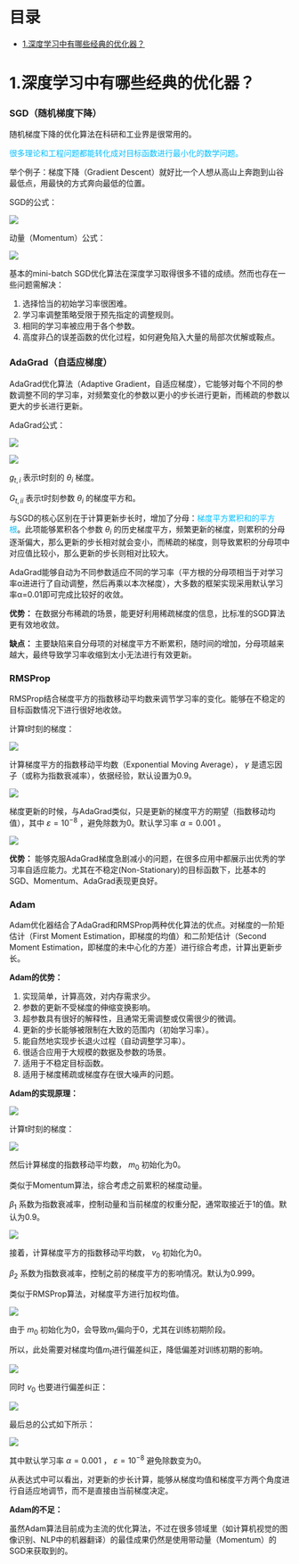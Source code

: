 # 目录

- [1.深度学习中有哪些经典的优化器？](#user-content-1深度学习中有哪些经典的优化器？)

<h1 id="1深度学习中有哪些经典的优化器？">1.深度学习中有哪些经典的优化器？</h1>

### SGD（随机梯度下降）

随机梯度下降的优化算法在科研和工业界是很常用的。

<font color=DeepSkyBlue>很多理论和工程问题都能转化成对目标函数进行最小化的数学问题。</font>

举个例子：梯度下降（Gradient Descent）就好比一个人想从高山上奔跑到山谷最低点，用最快的方式奔向最低的位置。

SGD的公式：

![](https://img-blog.csdnimg.cn/20200802220806705.png#pic_center)

动量（Momentum）公式：

![](https://img-blog.csdnimg.cn/20200802220955480.png#pic_center)

基本的mini-batch SGD优化算法在深度学习取得很多不错的成绩。然而也存在一些问题需解决：

1. 选择恰当的初始学习率很困难。
2. 学习率调整策略受限于预先指定的调整规则。
3. 相同的学习率被应用于各个参数。
4. 高度非凸的误差函数的优化过程，如何避免陷入大量的局部次优解或鞍点。

### AdaGrad（自适应梯度）

AdaGrad优化算法（Adaptive Gradient，自适应梯度），它能够对每个不同的参数调整不同的学习率，对频繁变化的参数以更小的步长进行更新，而稀疏的参数以更大的步长进行更新。

AdaGrad公式：

![](https://img-blog.csdnimg.cn/20200802222758468.png#pic_center)

![](https://img-blog.csdnimg.cn/20200802222812287.png#pic_center)


$g_{t,i}$ 表示t时刻的 $\theta_{i}$ 梯度。

$G_{t,ii}$ 表示t时刻参数 $\theta_{i}$ 的梯度平方和。

与SGD的核心区别在于计算更新步长时，增加了分母：<font color=DeepSkyBlue>梯度平方累积和的平方根</font>。此项能够累积各个参数 $\theta_{i}$ 的历史梯度平方，频繁更新的梯度，则累积的分母逐渐偏大，那么更新的步长相对就会变小，而稀疏的梯度，则导致累积的分母项中对应值比较小，那么更新的步长则相对比较大。

AdaGrad能够自动为不同参数适应不同的学习率（平方根的分母项相当于对学习率α进进行了自动调整，然后再乘以本次梯度），大多数的框架实现采用默认学习率α=0.01即可完成比较好的收敛。

**优势：** 在数据分布稀疏的场景，能更好利用稀疏梯度的信息，比标准的SGD算法更有效地收敛。

**缺点：** 主要缺陷来自分母项的对梯度平方不断累积，随时间的增加，分母项越来越大，最终导致学习率收缩到太小无法进行有效更新。

### RMSProp
RMSProp结合梯度平方的指数移动平均数来调节学习率的变化。能够在不稳定的目标函数情况下进行很好地收敛。

计算t时刻的梯度：

![](https://img-blog.csdnimg.cn/20200802224130311.png#pic_center)

计算梯度平方的指数移动平均数（Exponential Moving Average）， $\gamma$ 是遗忘因子（或称为指数衰减率），依据经验，默认设置为0.9。

![](https://img-blog.csdnimg.cn/20200802224414890.png#pic_center)

梯度更新的时候，与AdaGrad类似，只是更新的梯度平方的期望（指数移动均值），其中 $\varepsilon = 10^{-8}$ ，避免除数为0。默认学习率 $\alpha = 0.001$ 。

![](https://img-blog.csdnimg.cn/20200802224711856.png#pic_center)

**优势：** 能够克服AdaGrad梯度急剧减小的问题，在很多应用中都展示出优秀的学习率自适应能力。尤其在不稳定(Non-Stationary)的目标函数下，比基本的SGD、Momentum、AdaGrad表现更良好。

### Adam

Adam优化器结合了AdaGrad和RMSProp两种优化算法的优点。对梯度的一阶矩估计（First Moment Estimation，即梯度的均值）和二阶矩估计（Second Moment Estimation，即梯度的未中心化的方差）进行综合考虑，计算出更新步长。

**Adam的优势：**

1. 实现简单，计算高效，对内存需求少。
2. 参数的更新不受梯度的伸缩变换影响。
3. 超参数具有很好的解释性，且通常无需调整或仅需很少的微调。
4. 更新的步长能够被限制在大致的范围内（初始学习率）。
5. 能自然地实现步长退火过程（自动调整学习率）。
6. 很适合应用于大规模的数据及参数的场景。
7. 适用于不稳定目标函数。
8. 适用于梯度稀疏或梯度存在很大噪声的问题。

**Adam的实现原理：**

![](https://img-blog.csdnimg.cn/20200802230838428.png)

计算t时刻的梯度：

![](https://img-blog.csdnimg.cn/20200802230926200.png#pic_center)

然后计算梯度的指数移动平均数， $m_{0}$ 初始化为0。

类似于Momentum算法，综合考虑之前累积的梯度动量。

$\beta_{1}$ 系数为指数衰减率，控制动量和当前梯度的权重分配，通常取接近于1的值。默认为0.9。

![](https://img-blog.csdnimg.cn/20200802232541831.png#pic_center)

接着，计算梯度平方的指数移动平均数， $v_{0}$ 初始化为0。

$\beta_{2}$ 系数为指数衰减率，控制之前的梯度平方的影响情况。默认为0.999。

类似于RMSProp算法，对梯度平方进行加权均值。

![](https://img-blog.csdnimg.cn/20200802233221851.png#pic_center)

由于 $m_{0}$ 初始化为0，会导致$m_{t}$偏向于0，尤其在训练初期阶段。

所以，此处需要对梯度均值$m_{t}$进行偏差纠正，降低偏差对训练初期的影响。

![](https://img-blog.csdnimg.cn/2020080223350261.png#pic_center)

同时 $v_{0}$ 也要进行偏差纠正：

![](https://img-blog.csdnimg.cn/20200802233536671.png#pic_center)

最后总的公式如下所示：

![](https://img-blog.csdnimg.cn/20200802233611955.png#pic_center)

其中默认学习率 $\alpha = 0.001$ ， $\varepsilon = 10^{-8}$ 避免除数变为0。

从表达式中可以看出，对更新的步长计算，能够从梯度均值和梯度平方两个角度进行自适应地调节，而不是直接由当前梯度决定。

**Adam的不足：**

虽然Adam算法目前成为主流的优化算法，不过在很多领域里（如计算机视觉的图像识别、NLP中的机器翻译）的最佳成果仍然是使用带动量（Momentum）的SGD来获取到的。
